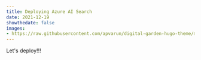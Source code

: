 ```yaml
---
title: Deploying Azure AI Search
date: 2021-12-19
showthedate: false
images: 
- https://raw.githubusercontent.com/apvarun/digital-garden-hugo-theme/main/images/digital-garden-logo.png
---
```


Let's deploy!!!
